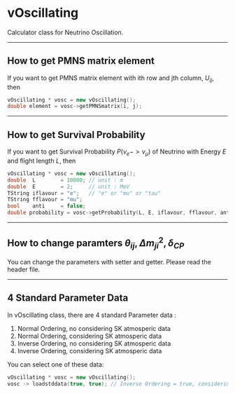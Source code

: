 # vOscillating
Calculator class for Neutrino Oscillation.

-----------------------
## How to get PMNS matrix element
If you want to get PMNS matrix element with ith row and jth column, $U_{ij}$, then
``` C++
vOscillating * vosc = new vOscillating();
double element = vosc->getPMNSmatrix(i, j);
```

----------------------
## How to get Survival Probability
If you want to get Survival Probability $P(\nu_e -> \nu_\mu)$ of Neutrino with Energy $E$ and flight length $L$, then
``` C++
vOscillating * vosc = new vOscillating();
double  L        = 10000; // unit : m
double  E        = 2;     // unit : MeV
TString iflavour = "e";   // "e" or "mu" or "tau"
TString fflavour = "mu";
bool    anti     = false;
double probability = vosc->getProbability(L, E, iflavour, fflavour, anti);
```

---------------------
## How to change paramters $\theta_{ij}, \Delta m_{ji}^2, \delta_{CP}$
You can change the parameters with setter and getter.
Please read the header file.

--------------------
## 4 Standard Parameter Data
In vOscillating class, there are 4 standard Parameter data : 
1. Normal Ordering, no considering SK atmosperic data 
2. Normal Ordering, considering SK atmosperic data 
3. Inverse Ordering, no considering SK atmosperic data 
4. Inverse Ordering, considering SK atmosperic data 

You can select one of these data:
```C++
vOscillating * vosc = new vOscillating();
vosc -> loadstddata(true, true); // Inverse Ordering = true, considering SK data = true
```
